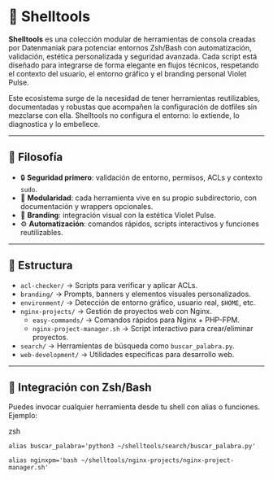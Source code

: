 # 🧰 Shelltools

**Shelltools** es una colección modular de herramientas de consola creadas por Datenmaniak para potenciar entornos Zsh/Bash con automatización, validación, estética personalizada y seguridad avanzada. Cada script está diseñado para integrarse de forma elegante en flujos técnicos, respetando el contexto del usuario, el entorno gráfico y el branding personal Violet Pulse.

Este ecosistema surge de la necesidad de tener herramientas reutilizables, documentadas y robustas que acompañen la configuración de dotfiles sin mezclarse con ella. Shelltools no configura el entorno: lo extiende, lo diagnostica y lo embellece.

---

## 🧠 Filosofía

- 🔒 **Seguridad primero**: validación de entorno, permisos, ACLs y contexto `sudo`.
- 🧩 **Modularidad**: cada herramienta vive en su propio subdirectorio, con documentación y wrappers opcionales.
- 🎨 **Branding**: integración visual con la estética Violet Pulse.
- ⚙️ **Automatización**: comandos rápidos, scripts interactivos y funciones reutilizables.

---

## 📁 Estructura

- `acl-checker/` → Scripts para verificar y aplicar ACLs.
- `branding/` → Prompts, banners y elementos visuales personalizados.
- `environment/` → Detección de entorno gráfico, usuario real, `$HOME`, etc.
- `nginx-projects/` → Gestión de proyectos web con Nginx.
  - `easy-commands/` → Comandos rápidos para Nginx + PHP-FPM.
  - `nginx-project-manager.sh` → Script interactivo para crear/eliminar proyectos.
- `search/` → Herramientas de búsqueda como `buscar_palabra.py`.
- `web-development/` → Utilidades específicas para desarrollo web.

---

## 🚀 Integración con Zsh/Bash

Puedes invocar cualquier herramienta desde tu shell con alias o funciones. Ejemplo:

zsh
```
alias buscar_palabra='python3 ~/shelltools/search/buscar_palabra.py'
```
```
alias nginxpm='bash ~/shelltools/nginx-projects/nginx-project-manager.sh'

```